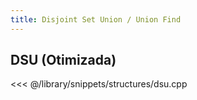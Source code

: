 ```yaml
---
title: Disjoint Set Union / Union Find
---
```


## DSU (Otimizada)

<<< @/library/snippets/structures/dsu.cpp
